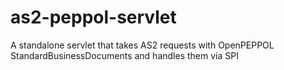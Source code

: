 as2-peppol-servlet
==================

A standalone servlet that takes AS2 requests with OpenPEPPOL StandardBusinessDocuments and handles them via SPI
